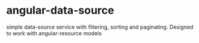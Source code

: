 # angular-data-source
simple data-source service with filtering, sorting and paginating. Designed to work with angular-resource models
